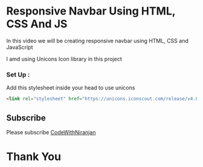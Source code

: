 # Responsive Navbar Using HTML, CSS And JS

In this video we will be creating responsive navbar using HTML, CSS and JavaScript

I amd using Unicons Icon library in this project

### Set Up :

Add this stylesheet inside your head to use unicons

```html
<link rel="stylesheet" href="https://unicons.iconscout.com/release/v4.0.0/css/line.css">
```
## Subscribe
Please subscribe [CodeWithNiranjan](https://youtube.com/channel/UCzfQyi4_E-lS9ps3fVb0jlA)

<h1>Thank You</h1>
